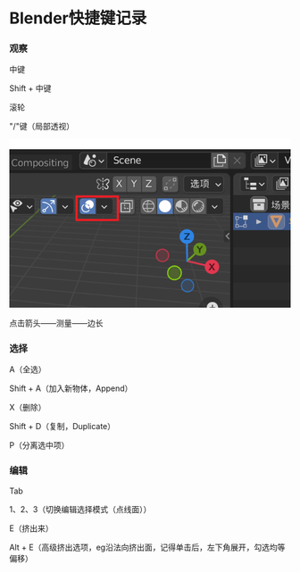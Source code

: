 # Blender快捷键记录

### 观察

中键

Shift + 中键

滚轮

"/"键（局部透视）

![1638373308417](Blender快捷键记录.assets/1638373308417.png)

点击箭头——测量——边长

### 选择

A（全选）

Shift + A（加入新物体，Append）

X（删除）

Shift + D（复制，Duplicate）

P（分离选中项）

### 编辑

Tab

1、2、3（切换编辑选择模式（点线面））

E（挤出来）

Alt + E（高级挤出选项，eg沿法向挤出面，记得单击后，左下角展开，勾选均等偏移）